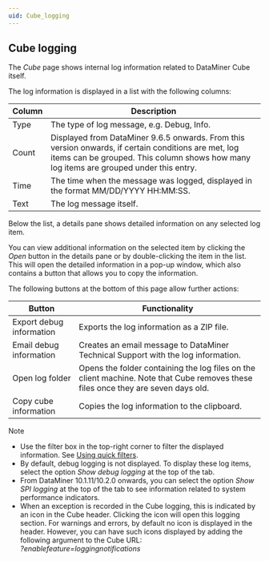 ```yaml
---
uid: Cube_logging
---
```


## Cube logging

The *Cube* page shows internal log information related to DataMiner Cube itself.

The log information is displayed in a list with the following columns:

| Column | Description                                                                                                                                                                                    |
|--------|------------------------------------------------------------------------------------------------------------------------------------------------------------------------------------------------|
| Type   | The type of log message, e.g. Debug, Info.                                                                                                                                                     |
| Count  | Displayed from DataMiner 9.6.5 onwards. From this version onwards, if certain conditions are met, log items can be grouped. This column shows how many log items are grouped under this entry. |
| Time   | The time when the message was logged, displayed in the format MM/DD/YYYY HH:MM:SS.                                                                                                             |
| Text   | The log message itself.                                                                                                                                                                        |

Below the list, a details pane shows detailed information on any selected log item.

You can view additional information on the selected item by clicking the *Open* button in the details pane or by double-clicking the item in the list. This will open the detailed information in a pop-up window, which also contains a button that allows you to copy the information.

The following buttons at the bottom of this page allow further actions:

| Button                   | Functionality                                                                                                                     |
|--------------------------|-----------------------------------------------------------------------------------------------------------------------------------|
| Export debug information | Exports the log information as a ZIP file.                                                                                        |
| Email debug information  | Creates an email message to DataMiner Technical Support with the log information.                                                 |
| Open log folder          | Opens the folder containing the log files on the client machine. Note that Cube removes these files once they are seven days old. |
| Copy cube information    | Copies the log information to the clipboard.                                                                                      |

> [!NOTE]
> - Use the filter box in the top-right corner to filter the displayed information. See [Using quick filters](../../part_1/GettingStarted/Using_quick_filters.md).
> - By default, debug logging is not displayed. To display these log items, select the option *Show debug logging* at the top of the tab.
> - From DataMiner 10.1.11/10.2.0 onwards, you can select the option *Show SPI logging* at the top of the tab to see information related to system performance indicators.
> - When an exception is recorded in the Cube logging, this is indicated by an icon in the Cube header. Clicking the icon will open this logging section. For warnings and errors, by default no icon is displayed in the header. However, you can have such icons displayed by adding the following argument to the Cube URL:<br>*?enablefeature=loggingnotifications*
>
